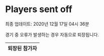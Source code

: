 # Players sent off
최종 업데이트: 2020년 12월 17일 04시 36분


경기 중 오류가 발생하는 경우 자동으로 퇴장됩니다.


| 퇴장된 참가자 |
|:---:|